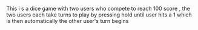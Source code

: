 This i s a dice game with two users who compete to reach 100 score , the two users each take turns to play by pressing hold until user hits a 1 which is then automatically the other user's  turn begins